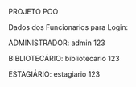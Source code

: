 PROJETO POO

Dados dos Funcionarios para Login:

ADMINISTRADOR: 
admin 
123

BIBLIOTECÁRIO:
bibliotecario 
123

ESTAGIÁRIO: 
estagiario 
123
